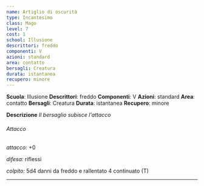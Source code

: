 ```yaml
---
name: Artiglio di oscurità
type: Incantesimo
class: Mago
level: 7
cost: 1
school: Illusione
descrittori: freddo
componenti: V
azioni: standard
area: contatto
bersagli: Creatura
durata: istantanea
recupero: minore
---
```

**Scuola**: Illusione
**Descrittori**: freddo
**Componenti**: V
**Azioni**: standard
**Area**: contatto
**Bersagli**: Creatura
**Durata**: istantanea
**Recupero**: minore

**Descrizione**
*Il bersaglio subisce l'attacco*

###### Attacco

*attacco:* +0

*difesa:* riflessi

*colpito:* 5d4 danni da freddo e rallentato 4 continuato (T)

---